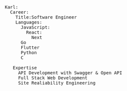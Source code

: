 
<pre><span class="pl-ent">Karl</span>:
  <span class="pl-ent">Career:</span>
    <span class="pl-ent">Title:</span><span class="pl-s">Software Engineer</span>
    <span class="pl-ent">Languages:</span>
      <span class="pl-s">JavaScript:</span>
        <span class="pl-s">React:</span>
          <span class="pl-s">Next</span>
      <span class="pl-s">Go</span>
      <span class="pl-s">Flutter</span>
      <span class="pl-s">Python</span>
      <span class="pl-s">C</span>

   <span class="pl-ent">Expertise</span>
     <span class="pl-s">API Development with Swagger & Open API</span>
     <span class="pl-s">Full Stack Web Development</span>
     <span class="pl-s">Site Realiability Engineering</span>
